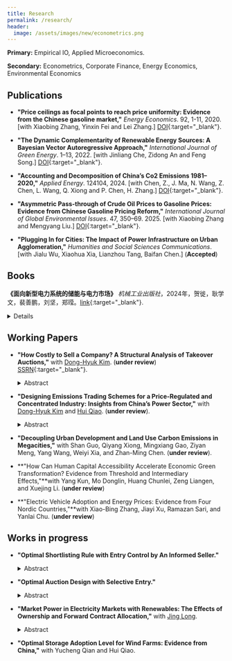 ```yaml
---
title: Research
permalink: /research/
header:
  image: /assets/images/new/econometrics.png
---
```


**Primary:** Empirical IO, Applied Microeconomics.

**Secondary:** Econometrics, Corporate Finance, Energy Economics, Environmental Economics

## Publications

- **"Price ceilings as focal points to reach price uniformity: Evidence from the Chinese gasoline market,"** <i>Energy Economics</i>. 92, 1-11, 2020. [with Xiaobing Zhang, Yinxin Fei and Lei Zhang.] [DOI](https://doi.org/10.1016/j.eneco.2020.104950){:target="_blank"}.  

- **"The Dynamic Complementarity of Renewable Energy Sources: A Bayesian Vector Autoregressive Approach,"** <i>International Journal of Green Energy</i>. 1–13, 2022. [with Jinliang Che, Zidong An and Feng Song.] [DOI](https://doi.org/10.1080/15435075.2022.2160933){:target="_blank"}.  

- **"Accounting and Decomposition of China’s Co2 Emissions 1981–2020,"** <i>Applied Energy</i>. 124104, 2024. [with Chen, Z., J. Ma, N. Wang, Z. Chen, L. Wang, Q. Xiong and P. Chen, H. Zhang.] [DOI](https://doi.org/10.1016/j.apenergy.2024.124104){:target="_blank"}.  

- **"Asymmetric Pass-through of Crude Oil Prices to Gasoline Prices: Evidence from Chinese Gasoline Pricing Reform,"** <i>International Journal of Global Environmental Issues</i>. 47, 350–69. 2025. [with Xiaobing Zhang and Mengyang Liu.] [DOI](https://www.inderscienceonline.com/doi/abs/10.1504/IJGEI.2025.146001){:target="_blank"}.  

- **"Plugging In for Cities: The Impact of Power Infrastructure on Urban Agglomeration,"** <i>Humanities and Social Sciences Communications</i>. [with Jialu Wu, Xiaohua Xia, Lianzhou Tang, Baifan Chen.] (**Accepted**)

## Books
**《面向新型电力系统的储能与电力市场》** <i>机械工业出版社</i>，2024年，贺徙，耿学文，裴善鹏，刘坚，郑𬎆。[link](https://baike.baidu.com/item/面向新型电力系统的储能与电力市场/64572646?fr=ge_ala#reference-1){:target="_blank"}.    
  <details>
  - 2024年国家出版基金项目、“十四五”时期国家重点出版物出版专项规划项目。  
  - **"Energy Storage and Electricity Markets for New Power Systems,"** <i>China Machine Press</i>, 2024.   
  </details>  

## Working Papers

- **"How Costly to Sell a Company? A Structural Analysis of Takeover Auctions,"** with [Dong-Hyuk Kim](https://sites.google.com/site/kimdonghyuk000). (**under review**) [SSRN](https://papers.ssrn.com/sol3/papers.cfm?abstract_id=3505106){:target="_blank"}.  

  <details>
    <summary>Abstract</summary>
    To explain why sellers in takeover auctions limit bidders entry, we structurally measure economic costs incurred by the seller for inviting an additional bidder. Our auction model allows bidders to discount their synergy values when rivals obtain the target company’s confidential information, which induces the information cost. We identify the model primitives with unobserved heterogeneity, as confidential information is latent. From a sample of U.S. M&As, we find that the unobserved heterogeneity is critical, bidders lower values by 11.9% for each rival, and the information (operation) cost amounts to 1.3% (4.1%) of the equilibrium deal value for a representative target.
  </details>  

-  **"Designing Emissions Trading Schemes for a Price-Regulated and Concentrated Industry: Insights from China’s Power Sector,"** with [Dong-Hyuk Kim](https://sites.google.com/site/kimdonghyuk000) and [Hui Qiao](https://sites.google.com/view/huiqiao/). (**under review**).  
   <details>
     <summary>Abstract</summary>
     We analyze the impact of emission trading systems, such as tradable performance standards (TPS) and cap-and-trade (C&T) schemes, in China's coal-fired generation sector characterized by price regulation and high concentration. Our oligopoly model shows that TPS and C&T partially offset the adverse effects of power prices regulated below equilibrium. Unlike C&T, TPS further facilitates production reallocation towards low-emission firms, suggesting its efficacy in emission reduction. From market data, we uncover cost functions for five major firms in Guangdong province to conduct realistic policy simulations. Compared to the current TPS setup, the optimal TPS and C&T under the regulated price reduce emissions by 11.1 and 7.6 million tonnes, respectively. The optimal TPS enhances social welfare by 250 million RMB, while the optimal C&T decreases it by 485 million RMB. Moreover, the optimal TPS above approximates the case where the power price is further adjusted to maximize social welfare.  
   </details>    

- **"Decoupling Urban Development and Land Use Carbon Emissions in Megacities,"** with Shan Guo, Qiyang Xiong, Mingxiang Gao, Ziyan Meng, Yang Wang, Weiyi Xia, and Zhan-Ming Chen. (**under review**). 

- **"How Can Human Capital Accessibility Accelerate Economic Green Transformation? Evidence from Threshold and Intermediary Effects,"**with Yang Kun, Mo Donglin, Huang Chunlei, Zeng Liangen, and Xuejing Li. (**under review**)  

- **"Electric Vehicle Adoption and Energy Prices: Evidence from Four Nordic Countries,"**with Xiao-Bing Zhang, Jiayi Xu, Ramazan Sari, and Yanlai Chu. (**under review**)


## Works in progress

- **"Optimal Shortlisting Rule with Entry Control by An Informed Seller."**  
  <details>
    <summary>Abstract</summary>

    This study is a theoretical extension of my job market paper of takeover auctions, where indicative bidding and shortlisting is a common practice. I first develop a two-stage auction model with entry control by an informed seller who observes bidders’ initial types (signals). Then I study how the seller, who has information valuable to the bidders, maximizes his expected profit by shortlisting potential bidders into the final-stage auction. The shortlisted bidders are asymmetric in their types (private valuation plus beliefs) because their private beliefs about the other shortlisted bidders rely on their private initial types. Except for takeover auctions, this model also describes many real-world auctions with a qualification stage, such as a real estate sale.
  </details>  

- **"Optimal Auction Design with Selective Entry."**  
  <details>
    <summary>Abstract</summary>

    This paper studies the optimal auction design by a revenue-maximizing seller in a two-stage auction model with selective entry. Following Stegeman (1996) and Lu (2009), I consider the feasible semidirect mechanism with a symmetric threshold-entry. In order to implement the optimal entry threshold, we need to consider a generalized virtual value, which is non-monotone in general. To handle the non-monotonicity of the generalized virtual value, I use the ironing technique described in Myerson (1981) to obtain a monotone (ironed) virtual value. Then we select the optimal mechanism to maximize the (ironed) virtual value.
  </details>   

- **"Market Power in Electricity Markets with Renewables: The Effects of Ownership and Forward Contract Allocation,"** with [Jing Long](https://jing042323.github.io/jing-long/).   
   <details>
     <summary>Abstract</summary>
     Motivated by the growth of renewable generation and development of electricity market in China, this study analyzes the impact of renewable penetration on the market outcomes under different market and ownership structure. We construct a two-stage oligopolistic model consisting symmetric strategic suppliers and competitive fringe suppliers who are allowed to make production decisions for each of their generation technology. Based on the theoretical model, we further conduct a series of simulation study to illustrate the theoretical result by exploring different set of model parameter configurations. We find that the amount of price decline could be partially or fully reduced when strategic suppliers a large proportion of renewable generation assets as a result of market power. Using the ownership and capacity information of the “big-five” electricity groups, Our simulation shows that this ownership effect will emerge in the future Chinese electricity market according to China’s renewable policy and targets. Furthermore, the forward contracting stage is pro-competitive or even over-competitive, depending on both the market and ownership structure.
   </details>   
   
- **"Optimal Storage Adoption Level for Wind Farms: Evidence from China,"** with Yucheng Qian and Hui Qiao.  
